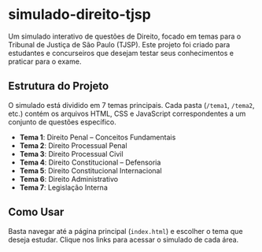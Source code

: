 # simulado-direito-tjsp

Um simulado interativo de questões de Direito, focado em temas para o Tribunal de Justiça de São Paulo (TJSP). Este projeto foi criado para estudantes e concurseiros que desejam testar seus conhecimentos e praticar para o exame.

## Estrutura do Projeto

O simulado está dividido em 7 temas principais. Cada pasta (`/tema1`, `/tema2`, etc.) contém os arquivos HTML, CSS e JavaScript correspondentes a um conjunto de questões específico.

- **Tema 1**: Direito Penal – Conceitos Fundamentais
- **Tema 2**: Direito Processual Penal
- **Tema 3**: Direito Processual Civil
- **Tema 4**: Direito Constitucional – Defensoria
- **Tema 5**: Direito Constitucional Internacional
- **Tema 6**: Direito Administrativo
- **Tema 7**: Legislação Interna

## Como Usar

Basta navegar até a página principal (`index.html`) e escolher o tema que deseja estudar. Clique nos links para acessar o simulado de cada área.
